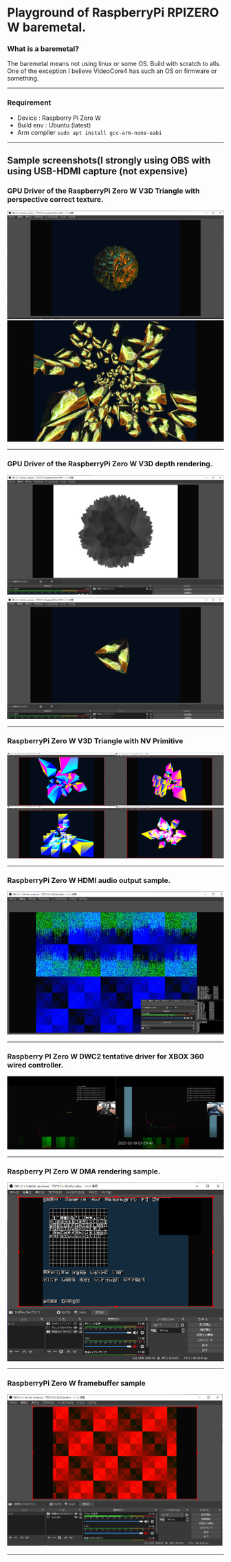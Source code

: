 # Playground of RaspberryPi RPIZERO W baremetal.

### What is a baremetal?

The baremetal means not using linux or some OS.
Build with scratch to alls. One of the exception I believe VideoCore4 has such an OS on firmware or something.

----

### Requirement

- Device : Raspberry Pi Zero W 
- Build env : Ubuntu (latest)
- Arm compiler `sudo apt install gcc-arm-none-eabi`

----

## Sample screenshots(I strongly using OBS with using USB-HDMI capture (not expensive)

### GPU Driver of the RaspberryPi Zero W V3D Triangle with perspective correct texture.
![picture](https://github.com/kumaashi/RaspberryPI/blob/master/image/rpizero_v3d_tex_06_02_moya.png "Raspberry Pi Zero W V3D texture demo 2")
![picture](https://github.com/kumaashi/RaspberryPI/blob/master/image/rpizero_v3d_tex_06_02.png "Raspberry Pi Zero W V3D texture demo 2")

----

### GPU Driver of the RaspberryPi Zero W V3D depth rendering.
![picture](https://github.com/kumaashi/RaspberryPI/blob/master/image/rpizero_v3d_tex_06_02_depth.png "Raspberry Pi Zero W V3D texture demo 2")
![picture](https://github.com/kumaashi/RaspberryPI/blob/master/image/rpizero_v3d_tex_06.png "Raspberry Pi Zero W V3D texture demo")

----

### RaspberryPi Zero W V3D Triangle with NV Primitive
![picture](https://github.com/kumaashi/RaspberryPI/blob/master/image/rpizero_v3d_04.png "Raspberry Pi Zero W V3D Demo")

----
### RaspberryPi Zero W HDMI audio output sample.
![picture](https://github.com/kumaashi/RaspberryPI/blob/master/image/rpizero_hdmi_audio02.png "RPIZERO w HDMI audio sample")

----
### Raspberry PI Zero W DWC2 tentative driver for XBOX 360 wired controller.
![picture](https://github.com/kumaashi/RaspberryPI/blob/master/image/dwc2_usb03.png "RPIZERO w USB03 sample")

----
### Raspberry PI Zero W DMA rendering sample.
![picture](https://github.com/kumaashi/RaspberryPI/blob/master/image/rpizero_dma01.png "RPIZERO W DMA rendering sample")

----
### RaspberryPi Zero W framebuffer sample
![picture](https://github.com/kumaashi/RaspberryPI/blob/master/image/rpizero_framebuffer.png "RPIZERO w framebuffer sample")


----



